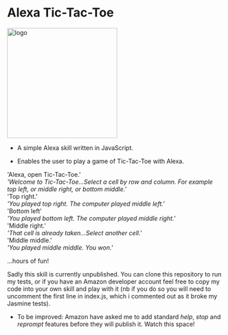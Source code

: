 # Alexa Tic-Tac-Toe

<img width="256" alt="logo" src="https://user-images.githubusercontent.com/25392162/26873671-8a27214a-4b72-11e7-9563-18c5af90701b.png">

* A simple Alexa skill written in JavaScript.

* Enables the user to play a game of Tic-Tac-Toe with Alexa.

'Alexa, open Tic-Tac-Toe.'  
*'Welcome to Tic-Tac-Toe...Select a cell by row and column.  For example top left, or middle right, or bottom middle.'*    
'Top right.'   
*'You played top right.  The computer played middle left.'*  
'Bottom left'  
*'You played bottom left.  The computer played middle right.'*  
'Middle right.'  
*'That cell is already taken...Select another cell.'*  
'Middle middle.'  
*'You played middle middle.  You won.'*

...hours of fun!

Sadly this skill is currently unpublished.  You can clone this repository to run my tests, or if you have an Amazon developer account feel free to copy my code into your own skill and play with it (nb if you do so you will need to uncomment the first line in index.js, which i commented out as it broke my Jasmine tests).

* To be improved:
Amazon have asked me to add standard *help*, *stop* and *reprompt* features before they will publish it.  Watch this space!
